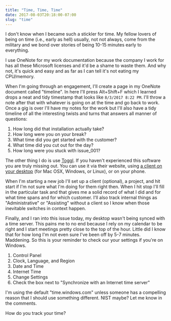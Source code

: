 ```yaml
---
title: "Time, Time, Time"
date: 2017-08-03T20:18:00-07:00
slug: "time"
---
```


I don't know when I became such a stickler for time. My fellow lovers of being
on time (i.e., early as hell) usually, not not always, come from the military
and we bond over stories of being 10-15 minutes early to everything.

I use OneNote for my work documentation because the company I work for has all
these Microsoft licenses and it'd be a shame to waste them. And why not, it's
quick and easy and as far as I can tell it's not eating my CPU/memory.

When I'm going through an engagement, I'll create a page in my OneNote document
called "timeline". In here I'll press Alt+Shift+F which I learned drops a neat
and tidy timestamp that looks like `8/3/2017 8:22 PM`. I'll throw a note after
that with whatever is going on at the time and go back to work. Once a gig is
over I'll have my notes for the work but I'll also have a tidy timeline of all
the interesting twists and turns that answers all manner of questions:

1. How long did that installation actually take?
1. How long were you on your break?
1. What time did you get started with the customer?
1. What time did you cut out for the day?
1. How long were you stuck with issue_001?

The other thing I do is use [Toggl](https://toggl.com/). If you haven't experienced
this software you are truly missing out. You can use it via their website, using
[a client on your desktop](https://support.toggl.com/toggl-on-my-desktop/) (for
Mac OSX, Windows, or Linux), or on your phone.

When I'm starting a new job I'll set up a client (optional), a project, and hit
start if I'm not sure what I'm doing for them right then. When I hit stop I'll
fill in the particular task and that gives me a solid record of what I did and
for what time spans and for which customer. I'll also track internal things as
"Administrative" or "Assisting" without a client so I know when those inevitable
switches in context happen.

Finally, and I ran into this issue today, my desktop wasn't being synced with
a time server. This pains me to no end because I rely on my calendar to be right
and I start meetings pretty close to the top of the hour. Little did I know that
for how long I'm not even sure I've been off by 5-7 minutes. Maddening. So this
is your reminder to check our your settings if you're on Windows.

1. Control Panel
1. Clock, Language, and Region
1. Date and Time
1. Internet Time
1. Change Settings
1. Check the box next to "Synchronize with an Internet time server"

I'm using the default "time.windows.com" unless someone has a compelling reason
that I should use something different. NIST maybe? Let me know in the comments.

How do you track your time?
